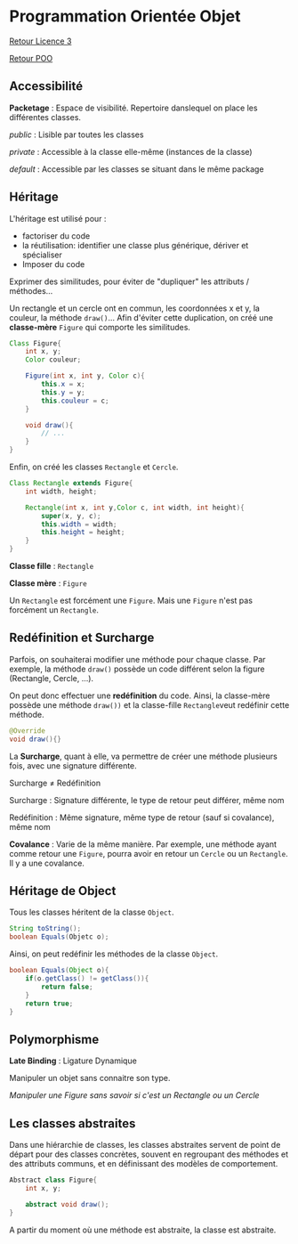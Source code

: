 # Programmation Orientée Objet

[Retour Licence 3](https://mcheungsen.github.io/cours/ "Licence 3")

[Retour POO](index.md)

## Accessibilité
**Packetage** : Espace de visibilité. Repertoire danslequel on place les différentes classes.

*public* : Lisible par toutes les classes

*private* : Accessible à la classe elle-même (instances de la classe)

*default* : Accessible par les classes se situant dans le même package

## Héritage
L'héritage est utilisé pour :
- factoriser du code
- la réutilisation: identifier une classe plus générique, dériver et spécialiser
- Imposer du code

Exprimer des similitudes, pour éviter de "dupliquer" les attributs / méthodes...

Un rectangle et un cercle ont en commun, les coordonnées x et y, la couleur, la méthode `draw()`... Afin d'éviter cette duplication, on créé une **classe-mère** `Figure` qui comporte les similitudes.

```java
Class Figure{
    int x, y;
    Color couleur;

    Figure(int x, int y, Color c){
        this.x = x;
        this.y = y;
        this.couleur = c;
    }

    void draw(){
        // ...
    }
}
```
Enfin, on créé les classes `Rectangle` et `Cercle`.

```java
Class Rectangle extends Figure{
    int width, height;

    Rectangle(int x, int y,Color c, int width, int height){
        super(x, y, c);
        this.width = width;
        this.height = height;
    }
}
```

**Classe fille** : `Rectangle`

**Classe mère** : `Figure`

Un `Rectangle` est forcément une `Figure`. Mais une `Figure` n'est pas forcément un `Rectangle`.


## Redéfinition et Surcharge

Parfois, on souhaiterai modifier une méthode pour chaque classe. Par exemple, la méthode `draw()` possède un code différent selon la figure (Rectangle, Cercle, ...). 

On peut donc effectuer une **redéfinition** du code. Ainsi, la classe-mère possède une méthode `draw())` et la classe-fille `Rectangle`veut redéfinir cette méthode.

```java
@Override
void draw(){}
```

La **Surcharge**, quant à elle, va permettre de créer une méthode plusieurs fois, avec une signature différente.

Surcharge $\neq$ Redéfinition

Surcharge : Signature différente, le type de retour peut différer, même nom

Redéfinition : Même signature, même type de retour (sauf si covalance), même nom

**Covalance** : Varie de la même manière.
Par exemple, une méthode ayant comme retour une `Figure`, pourra avoir en retour un `Cercle` ou un `Rectangle`. Il y a une covalance.

## Héritage de Object

Tous les classes héritent de la classe `Object`.

```java
String toString();
boolean Equals(Objetc o);
```

Ainsi, on peut redéfinir les méthodes de la classe `Object`.

```java
boolean Equals(Object o){
    if(o.getClass() != getClass()){
        return false;
    }
    return true;
}
```

## Polymorphisme
**Late Binding** : Ligature Dynamique

Manipuler un objet sans connaitre son type.

*Manipuler une Figure sans savoir si c'est un Rectangle ou un Cercle*

## Les classes abstraites
Dans une hiérarchie de classes, les classes abstraites servent de point de départ pour des classes concrètes, souvent en regroupant des méthodes et des attributs communs, et en définissant des modèles de comportement.

```java
Abstract class Figure{
    int x, y;

    abstract void draw();
}
```

A partir du moment où une méthode est abstraite, la classe est abstraite.